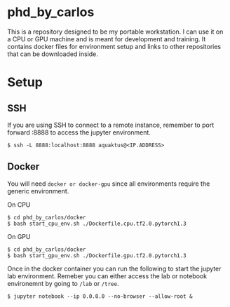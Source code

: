 # phd_by_carlos
This is a repository designed to be my portable workstation. I can use it on a CPU or GPU machine and is meant for development and training. It contains docker files for environment setup and links to other repositories that can be downloaded inside.

# Setup

## SSH
If you are using SSH to connect to a remote instance, remember to port forward :8888 to access the jupyter environment.
```
$ ssh -L 8888:localhost:8888 aquaktus@<IP.ADDRESS>
```

## Docker
You will need `docker or docker-gpu` since all environments require the generic environment.

On CPU
```
$ cd phd_by_carlos/docker
$ bash start_cpu_env.sh ./Dockerfile.cpu.tf2.0.pytorch1.3
```

On GPU
```
$ cd phd_by_carlos/docker
$ bash start_gpu_env.sh ./Dockerfile.gpu.tf2.0.pytorch1.3
```

Once in the docker container you can run the following to start the jupyter lab environment. Remeber you can either access the lab or notebook environemnt by going to `/lab` or `/tree`.
```
$ jupyter notebook --ip 0.0.0.0 --no-browser --allow-root &
```